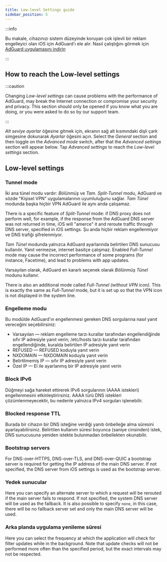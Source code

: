 ```yaml
---
title: Low-level Settings guide
sidebar_position: 5
---
```


:::info

Bu makale, cihazınızı sistem düzeyinde koruyan çok işlevli bir reklam engelleyici olan iOS için AdGuard'ı ele alır. Nasıl çalıştığını görmek için [AdGuard uygulamasını indirin](https://agrd.io/download-kb-adblock)

:::

## How to reach the Low-level settings

:::caution

Changing *Low-level settings* can cause problems with the performance of AdGuard, may break the Internet connection or compromise your security and privacy. This section should only be opened if you know what you are doing, or you were asked to do so by our support team.

:::

*Alt seviye ayarlar* öğesine gitmek için, ekranın sağ alt kısmındaki dişli çark simgesine dokunarak *Ayarlar* öğesini açın. Select the *General* section and then toggle on the *Advanced mode* switch, after that the *Advanced settings* section will appear below. Tap *Advanced settings* to reach the *Low-level settings* section.

## Low-level settings

### Tunnel mode

İki ana tünel modu vardır: *Bölünmüş* ve *Tam*. *Split-Tunnel* modu, AdGuard ve sözde "Kişisel VPN" uygulamalarının uyumluluğunu sağlar. *Tam Tünel* modunda başka hiçbir VPN AdGuard ile aynı anda çalışamaz.

There is a specific feature of *Split-Tunnel* mode: if DNS proxy does not perform well, for example, if the response from the AdGuard DNS server was not returned in time, iOS will "amerce" it and reroute traffic through DNS server, specified in iOS settings. Şu anda hiçbir reklam engellenmiyor ve DNS trafiği şifrelenmiyor.

*Tam Tünel* modunda yalnızca AdGuard ayarlarında belirtilen DNS sunucusu kullanılır. Yanıt vermezse, internet basitçe çalışmaz. Enabled *Full-Tunnel* mode may cause the incorrect performance of some programs (for instance, Facetime), and lead to problems with app updates.

Varsayılan olarak, AdGuard en kararlı seçenek olarak *Bölünmüş Tünel* modunu kullanır.

There is also an additional mode called *Full-Tunnel (without VPN icon)*. This is exactly the same as *Full-Tunnel* mode, but it is set up so that the VPN icon is not displayed in the system line.

### Engelleme modu

Bu modülde AdGuard'ın engellenmesi gereken DNS sorgularına nasıl yanıt vereceğini seçebilirsiniz:

- Varsayılan — reklam engelleme tarzı kurallar tarafından engellendiğinde sıfır IP adresiyle yanıt verin; /etc/hosts tarzı kurallar tarafından engellendiğinde, kuralda belirtilen IP adresiyle yanıt verin
- REFUSED — REFUSED koduyla yanıt verin
- NXDOMAIN — NXDOMAIN koduyla yanıt verin
- Belirtilmemiş IP — sıfır IP adresiyle yanıt verin
- Özel IP — El ile ayarlanmış bir IP adresiyle yanıt verin

### Block IPv6

Düğmeyi sağa hareket ettirerek IPv6 sorgularının (AAAA istekleri) engellenmesini etkinleştirirsiniz. AAAA türü DNS istekleri çözümlenmeyecektir, bu nedenle yalnızca IPv4 sorguları işlenebilir.

### Blocked response TTL

Burada bir cihazın bir DNS isteğine verdiği yanıtı önbelleğe alma süresini ayarlayabilirsiniz. Belirtilen kullanım süresi boyunca (saniye cinsinden) istek, DNS sunucusuna yeniden istekte bulunmadan önbellekten okunabilir.

### Bootstrap servers

For DNS-over-HTTPS, DNS-over-TLS, and DNS-over-QUIC a bootstrap server is required for getting the IP address of the main DNS server. If not specified, the DNS server from iOS settings is used as the bootstrap server.

### Yedek sunucular

Here you can specify an alternate server to which a request will be rerouted if the main server fails to respond. If not specified, the system DNS server will be used as the fallback. It is also possible to specify `none`, in this case, there will be no fallback server set and only the main DNS server will be used.

### Arka planda uygulama yenileme süresi

Here you can select the frequency at which the application will check for filter updates while in the background. Note that update checks will not be performed more often than the specified period, but the exact intervals may not be respected.
